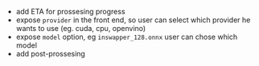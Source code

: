 - add ETA for prossesing progress
- expose `provider` in  the front end, so user can select which provider he wants to use (eg. cuda, cpu, openvino)
- expose `model` option, eg `inswapper_128.onnx` user can chose which model
- add post-prossesing